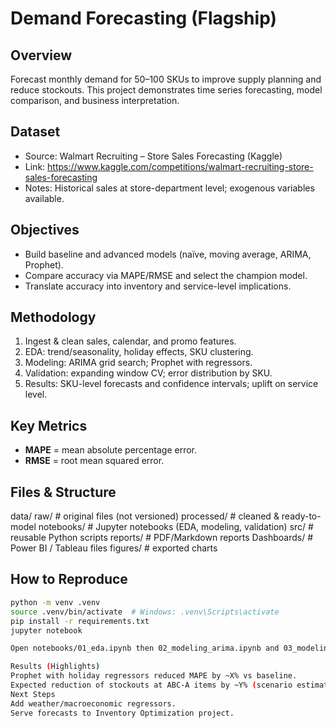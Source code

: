# Demand Forecasting (Flagship)  

## Overview
Forecast monthly demand for 50–100 SKUs to improve supply planning and reduce stockouts. This project demonstrates time series forecasting, model comparison, and business interpretation.

## Dataset
- Source: Walmart Recruiting – Store Sales Forecasting (Kaggle)  
- Link: https://www.kaggle.com/competitions/walmart-recruiting-store-sales-forecasting  
- Notes: Historical sales at store-department level; exogenous variables available.

## Objectives
- Build baseline and advanced models (naïve, moving average, ARIMA, Prophet).
- Compare accuracy via MAPE/RMSE and select the champion model.
- Translate accuracy into inventory and service-level implications.

## Methodology
1. Ingest & clean sales, calendar, and promo features.
2. EDA: trend/seasonality, holiday effects, SKU clustering.
3. Modeling: ARIMA grid search; Prophet with regressors.
4. Validation: expanding window CV; error distribution by SKU.
5. Results: SKU-level forecasts and confidence intervals; uplift on service level.

## Key Metrics
- **MAPE** = mean absolute percentage error.  
- **RMSE** = root mean squared error.  

## Files & Structure
data/
raw/ # original files (not versioned)
processed/ # cleaned & ready-to-model
notebooks/ # Jupyter notebooks (EDA, modeling, validation)
src/ # reusable Python scripts
reports/ # PDF/Markdown reports
Dashboards/ # Power BI / Tableau files
figures/ # exported charts


## How to Reproduce
```bash
python -m venv .venv
source .venv/bin/activate  # Windows: .venv\Scripts\activate
pip install -r requirements.txt
jupyter notebook

Open notebooks/01_eda.ipynb then 02_modeling_arima.ipynb and 03_modeling_prophet.ipynb.

Results (Highlights)
Prophet with holiday regressors reduced MAPE by ~X% vs baseline.
Expected reduction of stockouts at ABC-A items by ~Y% (scenario estimate).
Next Steps
Add weather/macroeconomic regressors.
Serve forecasts to Inventory Optimization project.
